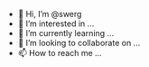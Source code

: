 - 👋 Hi, I’m @swerg
- 👀 I’m interested in ...
- 🌱 I’m currently learning ...
- 💞️ I’m looking to collaborate on ...
- 📫 How to reach me ...

<!---
swerg/swerg is a ✨ special ✨ repository because its `README.md` (this file) appears on your GitHub profile.
You can click the Preview link to take a look at your changes.
--->

